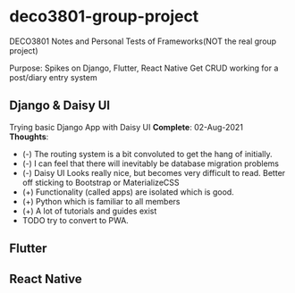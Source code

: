 # deco3801-group-project
DECO3801 Notes and Personal Tests of Frameworks(NOT the real group project)

Purpose: Spikes on Django, Flutter, React Native 
Get CRUD working for a post/diary entry system

## Django & Daisy UI
Trying basic Django App with Daisy UI
**Complete**: 02-Aug-2021  
**Thoughts**: 
* (-) The routing system is a bit convoluted to get the hang of initially.
* (-) I can feel that there will inevitably be database migration problems
* (-) Daisy UI Looks really nice, but becomes very difficult to read. Better off sticking to Bootstrap or MaterializeCSS
* (+) Functionality (called apps) are isolated which is good. 
* (+) Python which is familiar to all members
* (+) A lot of tutorials and guides exist
* TODO try to convert to PWA.

## Flutter

## React Native
